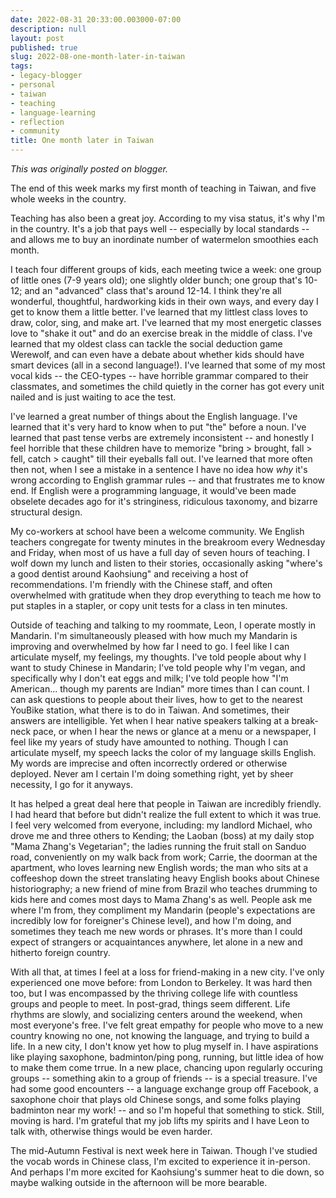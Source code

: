 ```yaml
---
date: 2022-08-31 20:33:00.003000-07:00
description: null
layout: post
published: true
slug: 2022-08-one-month-later-in-taiwan
tags:
- legacy-blogger
- personal
- taiwan
- teaching
- language-learning
- reflection
- community
title: One month later in Taiwan
---
```



*This was originally posted on blogger.*

The end of this week marks my first month of teaching in Taiwan, and five whole weeks in the country.

Teaching has also been a great joy. According to my visa status, it's why I'm in the country. It's a job
that pays well -- especially by local standards -- and allows me to buy
an inordinate number of watermelon smoothies each month.

I teach four different groups of kids, each meeting twice a week: one group of little ones (7-9 years old); one slightly older bunch; one group that's 10-12; and an "advanced" class that's around 12-14. I think they're all wonderful, thoughtful, hardworking kids in their own ways, and every day I get to know them a little better. I've learned that my littlest class loves to draw, color, sing, and make art. I've learned that my most energetic classes love to "shake it out" and do an exercise break in the middle of class. I've learned that my oldest class can tackle the social deduction game Werewolf, and can even have a debate about whether kids should have smart devices (all in a second language!). I've learned that some of my most vocal kids -- the CEO-types -- have horrible grammar compared to their classmates, and sometimes the child quietly in the corner has got every unit nailed and is just waiting to ace the test.

I've learned a great number of things about the English language. I've learned that it's very hard to know when to put "the" before a noun. I've learned that past tense verbs are extremely inconsistent -- and honestly I feel horrible that these children have to memorize "bring > brought, fall > fell, catch > caught" till their eyeballs fall out. I've learned that more often then not, when I see a mistake in a sentence I have no idea how *why* it's wrong according to English grammar rules -- and that frustrates me to know end. If English were a programming language, it would've been made obselete decades ago for it's stringiness, ridiculous taxonomy, and bizarre structural design.  


My co-workers at school have been a welcome community. We English teachers congregate for twenty minutes in the breakroom every Wednesday and Friday, when most of us have a full day of seven hours of teaching. I wolf down my lunch and listen to their stories, occasionally asking "where's a good dentist around Kaohsiung" and receiving a host of recommendations. I'm friendly with the Chinese staff, and often overwhelmed with gratitude when they drop everything to teach me how to put staples in a stapler, or copy unit tests for a class in ten minutes.

Outside of teaching and talking to my roommate, Leon, I operate mostly in Mandarin. I'm simultaneously pleased with how much my Mandarin is improving and overwhelmed by how far I need to go. I feel like I can articulate myself, my feelings, my thoughts. I've told people about why I want to study Chinese in Mandarin; I've told people why I'm vegan, and specifically why I don't eat eggs and milk; I've told people how "I'm American... though my parents are Indian" more times than I can count. I can ask questions to people about their lives, how to get to the nearest YouBike station, what there is to do in Taiwan. And sometimes, their answers are intelligible. Yet when I hear native speakers talking at a break-neck pace, or when I hear the news or glance at a menu or a newspaper, I feel like my years of study have amounted to nothing. Though I can articulate myself, my speech lacks the color of my language skills English. My words are imprecise and often incorrectly ordered or otherwise deployed. Never am I certain I'm doing something right, yet by sheer necessity, I go for it anyways.

It has helped a great deal here that people in Taiwan are incredibly friendly. I had heard that before but didn't realize the full extent to which it was true. I feel very welcomed from everyone, including: my landlord Michael, who drove me and three others to Kending; the Laoban (boss) at my daily stop "Mama Zhang's Vegetarian"; the ladies running the fruit stall on Sanduo road, conveniently on my walk back from work; Carrie, the doorman at the apartment, who loves learning new English words; the man who sits at a coffeeshop down the street translating heavy English books about Chinese historiography; a new friend of mine from Brazil who teaches drumming to kids here and comes most days to Mama Zhang's as well. People ask me where I'm from, they compliment my Mandarin (people's expectations are incredibly low for foreigner's Chinese level), and how I'm doing, and sometimes they teach me new words or phrases. It's more than I could expect of strangers or acquaintances anywhere, let alone in a new and hitherto foreign country.

With all that, at times I feel at a loss for friend-making in a new city. I've only experienced one move before: from London to Berkeley. It was hard then too, but I was encompassed by the thriving college life with countless groups and people to meet. In post-grad, things seem different. Life rhythms are slowly, and socializing centers around the weekend, when most everyone's free. I've felt great empathy for people who move to a new country knowing no
one, not knowing the language, and trying to build a life. In a new city, I don't know yet how to plug myself in. I have aspirations like playing saxophone, badminton/ping pong, running, but little idea of how to make them come trrue. In a new place, chancing upon regularly occuring groups -- something akin to a group of friends -- is a special treasure. I've had some good encounters -- a language exchange group off Facebook, a saxophone choir that plays old Chinese songs, and some folks playing badminton near my work! -- and so I'm hopeful that something to stick. Still, moving is hard. I'm grateful that my job lifts my spirits and I have Leon to talk with, otherwise things would be even harder.

The mid-Autumn Festival is next week here in Taiwan. Though I've studied the vocab words in Chinese class, I'm excited to experience it in-person. And perhaps I'm more excited for Kaohsiung's summer heat to die down, so maybe walking outside in the afternoon will be more bearable.


